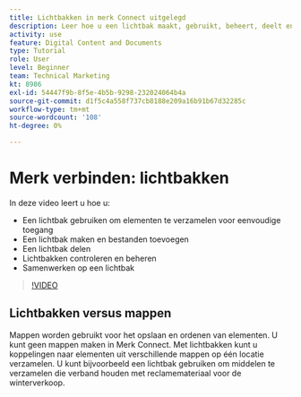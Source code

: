 ```yaml
---
title: Lichtbakken in merk Connect uitgelegd
description: Leer hoe u een lichtbak maakt, gebruikt, beheert, deelt en samenwerkt in Brand Connect van [!UICONTROL Workfront DAM].
activity: use
feature: Digital Content and Documents
type: Tutorial
role: User
level: Beginner
team: Technical Marketing
kt: 8986
exl-id: 54447f9b-8f5e-4b5b-9298-232024064b4a
source-git-commit: d1f5c4a558f737cb8188e209a16b91b67d32285c
workflow-type: tm+mt
source-wordcount: '108'
ht-degree: 0%

---
```


# Merk verbinden: lichtbakken

In deze video leert u hoe u:

* Een lichtbak gebruiken om elementen te verzamelen voor eenvoudige toegang
* Een lichtbak maken en bestanden toevoegen
* Een lichtbak delen
* Lichtbakken controleren en beheren
* Samenwerken op een lichtbak

>[!VIDEO](https://video.tv.adobe.com/v/335248/?quality=12)

## Lichtbakken versus mappen

Mappen worden gebruikt voor het opslaan en ordenen van elementen. U kunt geen mappen maken in Merk Connect. Met lichtbakken kunt u koppelingen naar elementen uit verschillende mappen op één locatie verzamelen. U kunt bijvoorbeeld een lichtbak gebruiken om middelen te verzamelen die verband houden met reclamemateriaal voor de winterverkoop.
